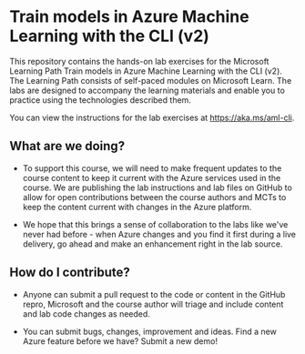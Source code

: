 # Train models in Azure Machine Learning with the CLI (v2)

This repository contains the hands-on lab exercises for the Microsoft Learning Path Train models in Azure Machine Learning with the CLI (v2). The Learning Path consists of self-paced modules on Microsoft Learn. The labs are designed to accompany the learning materials and enable you to practice using the technologies described them.

You can view the instructions for the lab exercises at https://aka.ms/aml-cli.

## What are we doing?

- To support this course, we will need to make frequent updates to the course content to keep it current with the Azure services used in the course.  We are publishing the lab instructions and lab files on GitHub to allow for open contributions between the course authors and MCTs to keep the content current with changes in the Azure platform.

- We hope that this brings a sense of collaboration to the labs like we've never had before - when Azure changes and you find it first during a live delivery, go ahead and make an enhancement right in the lab source. 

## How do I contribute?

- Anyone can submit a pull request to the code or content in the GitHub repro, Microsoft and the course author will triage and include content and lab code changes as needed.

- You can submit bugs, changes, improvement and ideas.  Find a new Azure feature before we have?  Submit a new demo!
